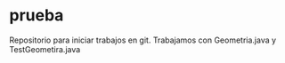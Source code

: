 # prueba
Repositorio para iniciar trabajos en git. Trabajamos con Geometria.java y TestGeometira.java
